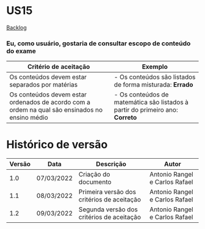 # US15

[Backlog](../backlog.md)

### Eu, como usuário, gostaria de consultar escopo de conteúdo do exame

| Critério de aceitação                                                                          | Exemplo                                                                         |
| ---------------------------------------------------------------------------------------------- | ------------------------------------------------------------------------------- |
| Os conteúdos devem estar separados por matérias                                                | - Os conteúdos são listados de forma misturada: **Errado**                      |
| Os conteúdos devem estar ordenados de acordo com a ordem na qual são ensinados no ensino médio | - Os conteúdos de matemática são listados à partir do primeiro ano: **Correto** |

# Histórico de versão

| Versão | Data       | Descrição                                  | Autor                          |
| ------ | ---------- | ------------------------------------------ | ------------------------------ |
| 1.0    | 07/03/2022 | Criação do documento                       | Antonio Rangel e Carlos Rafael |
| 1.1    | 08/03/2022 | Primeira versão dos critérios de aceitação | Antonio Rangel e Carlos Rafael |
| 1.2    | 09/03/2022 | Segunda versão dos critérios de aceitação  | Antonio Rangel e Carlos Rafael |

